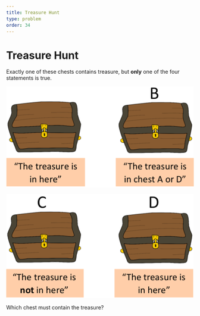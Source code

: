 ```yaml
---
title: Treasure Hunt
type: problem
order: 34
---
```


# Treasure Hunt  

Exactly one of these chests contains treasure,
but **only** one of the four statements is true.  

![](../../images/treasure-hunt-1.png)  

![](../../images/treasure-hunt-2.png)

Which chest must contain the treasure?





